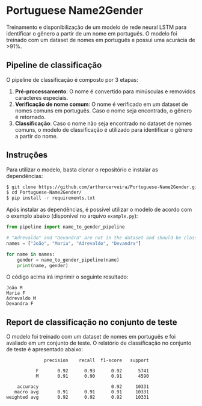 # Portuguese Name2Gender

Treinamento e disponibilização de um modelo de rede neural LSTM para identificar o gênero a partir de um nome em português. O modelo foi treinado com um dataset de nomes em português e possui uma acurácia de >91%.

## Pipeline de classificação

O pipeline de classificação é composto por 3 etapas:

1. **Pré-processamento**: O nome é convertido para minúsculas e removidos caracteres especiais.
2. **Verificação de nome comum**: O nome é verificado em um dataset de nomes comuns em português. Caso o nome seja encontrado, o gênero é retornado.
3. **Classificação**: Caso o nome não seja encontrado no dataset de nomes comuns, o modelo de classificação é utilizado para identificar o gênero a partir do nome.

## Instruções

Para utilizar o modelo, basta clonar o repositório e instalar as dependências:

```bash
$ git clone https://github.com/arthurcerveira/Portuguese-Name2Gender.git
$ cd Portuguese-Name2Gender/
$ pip install -r requirements.txt
```

Após instalar as dependências, é possível utilizar o modelo de acordo com o exemplo abaixo (disponível no arquivo `example.py`):

```python
from pipeline import name_to_gender_pipeline

# "Adrevaldo" and "Devandra" are not in the dataset and should be classified as M and F, respectively
names = ["João", "Maria", "Adrevaldo", "Devandra"]

for name in names:
    gender = name_to_gender_pipeline(name)
    print(name, gender)
```

O código acima irá imprimir o seguinte resultado:

```
João M
Maria F
Adrevaldo M
Devandra F
```

## Report de classificação no conjunto de teste

O modelo foi treinado com um dataset de nomes em português e foi avaliado em um conjunto de teste. O relatório de classificação no conjunto de teste é apresentado abaixo:

```
              precision    recall  f1-score   support

           F       0.92      0.93      0.92      5741
           M       0.91      0.90      0.91      4590

    accuracy                           0.92     10331
   macro avg       0.91      0.91      0.91     10331
weighted avg       0.92      0.92      0.92     10331
```